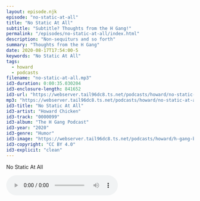 ```yaml
---
layout: episode.njk
episode: "no-static-at-all"
title: "No Static At All"
subtitle: "Subtitle? Thoughts from the H Gang!"
permalink: "/episodes/no-static-at-all/index.html"
description: "Non-sequiturs and so forth"
summary: "Thoughts from the H Gang"
date: 2020-08-17T17:54:00-5
keywords: "No Static At All"
tags:
  - howard
  - podcasts
filename: "no-static-at-all.mp3"
id3-duration: 0:00:35.030204
id3-enclosure-length: 841652
id3-url: "https://webserver.tail96dc8.ts.net/podcasts/howard/no-static-at-all.mp3"
mp3: "https://webserver.tail96dc8.ts.net/podcasts/howard/no-static-at-all.mp3"
id3-title: "No Static At All"
id3-artist: "Howard Chicken"
id3-track: "0000099"
id3-album: "The H Gang Podcast"
id3-year: "2020"
id3-genre: "Humor"
id3-image: "https://webserver.tail96dc8.ts.net/podcasts/howard/h-gang-bold.jpg"
id3-copyright: "CC BY 4.0"
id3-explicit: "clean"
---
```

No Static At All

<audio controls>
  <source src="https://webserver.tail96dc8.ts.net/podcasts/howard/no-static-at-all.mp3">
</audio>
